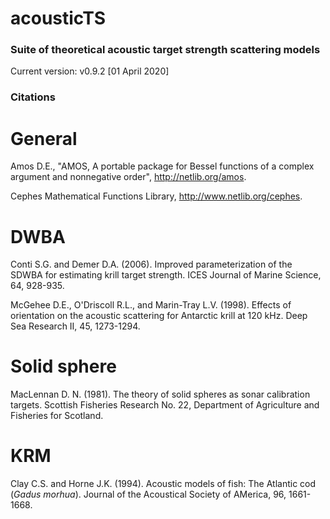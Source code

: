 # acousticTS
### Suite of theoretical acoustic target strength scattering models
Current version: v0.9.2 [01 April 2020]

### Citations

# General 
Amos D.E., "AMOS, A portable package for Bessel functions of a complex argument and nonnegative order", http://netlib.org/amos. 

Cephes Mathematical Functions Library, http://www.netlib.org/cephes.

# DWBA 
Conti S.G. and Demer D.A. (2006). Improved parameterization of the SDWBA for estimating krill target strength. ICES Journal of Marine Science, 64, 928-935. 

McGehee D.E., O'Driscoll R.L., and Marin-Tray L.V. (1998). Effects of orientation on the acoustic scattering for Antarctic krill at 120 kHz. Deep Sea Research II, 45, 1273-1294. 

# Solid sphere
MacLennan D. N. (1981). The theory of solid spheres as sonar calibration targets. Scottish Fisheries Research No. 22, Department of Agriculture and Fisheries for Scotland. 

# KRM 

Clay C.S. and Horne J.K. (1994). Acoustic models of fish: The Atlantic cod (*Gadus morhua*). Journal of the Acoustical Society of AMerica, 96, 1661-1668. 
